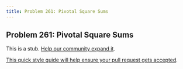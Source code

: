 ```yaml
---
title: Problem 261: Pivotal Square Sums
---
```

## Problem 261: Pivotal Square Sums

This is a stub. <a href='https://github.com/freecodecamp/guides/tree/master/src/pages/certifications/coding-interview-prep/project-euler/problem-261-pivotal-square-sums/index.md' target='_blank' rel='nofollow'>Help our community expand it</a>.

<a href='https://github.com/freecodecamp/guides/blob/master/README.md' target='_blank' rel='nofollow'>This quick style guide will help ensure your pull request gets accepted</a>.

<!-- The article goes here, in GitHub-flavored Markdown. Feel free to add YouTube videos, images, and CodePen/JSBin embeds  -->
